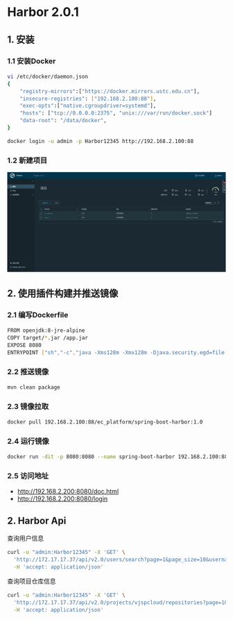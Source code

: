# Harbor 2.0.1

## 1. 安装

### 1.1 安装Docker

```bash
vi /etc/docker/daemon.json
{
    "registry-mirrors":["https://docker.mirrors.ustc.edu.cn"],
    "insecure-registries": ["192.168.2.100:88"],
    "exec-opts":["native.cgroupdriver=systemd"],
    "hosts": ["tcp://0.0.0.0:2375", "unix:///var/run/docker.sock"]
    "data-root": "/data/docker",   
}
```

```bash
docker login -u admin -p Harbor12345 http://192.168.2.100:88
```


### 1.2 新建项目

   ![](doc/assets/harbor.png)


## 2. 使用插件构建并推送镜像

### 2.1 编写Dockerfile

```bash
FROM openjdk:8-jre-alpine
COPY target/*.jar /app.jar
EXPOSE 8080
ENTRYPOINT ["sh","-c","java -Xms128m -Xmx128m -Djava.security.egd=file:/dev/./urandom -jar /app.jar"]
```

### 2.2 推送镜像

   ```bash
mvn clean package
   ```

### 2.3 镜像拉取 

   ```bash
docker pull 192.168.2.100:88/ec_platform/spring-boot-harbor:1.0
   ```

### 2.4 运行镜像

   ```bash
docker run -dit -p 8080:8080 --name spring-boot-harbor 192.168.2.100:88/ec_platform/spring-boot-harbor:1.0
   ```

### 2.5 访问地址

   - http://192.168.2.200:8080/doc.html 
   - http://192.168.2.200:8080/login



## 2. Harbor Api

查询用户信息
```bash
curl -u "admin:Harbor12345" -X 'GET' \
  'http://172.17.17.37/api/v2.0/users/search?page=1&page_size=10&username=admin' \
  -H 'accept: application/json'
```


查询项目仓库信息
```bash
curl -u "admin:Harbor12345" -X 'GET' \
  'http://172.17.17.37/api/v2.0/projects/vjspcloud/repositories?page=1&page_size=10' \
  -H 'accept: application/json'
```

